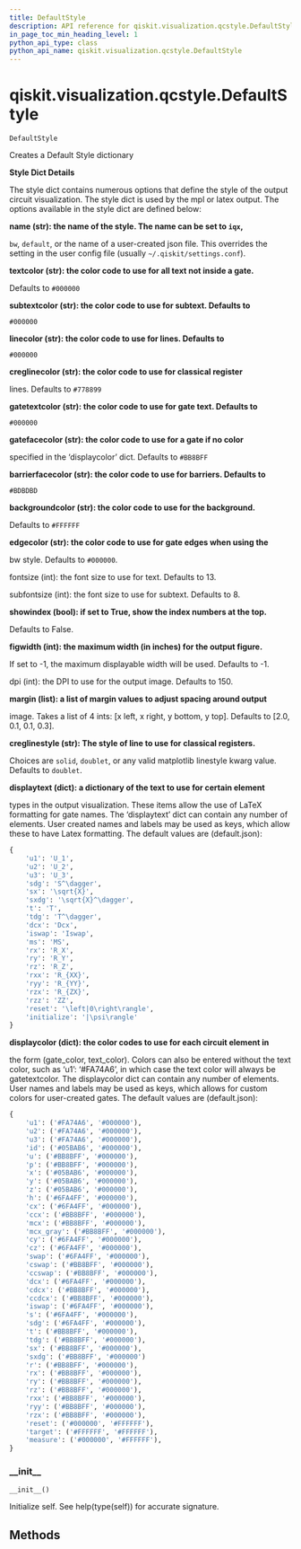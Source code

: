```yaml
---
title: DefaultStyle
description: API reference for qiskit.visualization.qcstyle.DefaultStyle
in_page_toc_min_heading_level: 1
python_api_type: class
python_api_name: qiskit.visualization.qcstyle.DefaultStyle
---
```


# qiskit.visualization.qcstyle.DefaultStyle

<span id="qiskit.visualization.qcstyle.DefaultStyle" />

`DefaultStyle`

Creates a Default Style dictionary

**Style Dict Details**

The style dict contains numerous options that define the style of the output circuit visualization. The style dict is used by the mpl or latex output. The options available in the style dict are defined below:

**name (str): the name of the style. The name can be set to `iqx`,**

`bw`, `default`, or the name of a user-created json file. This overrides the setting in the user config file (usually `~/.qiskit/settings.conf`).

**textcolor (str): the color code to use for all text not inside a gate.**

Defaults to `#000000`

**subtextcolor (str): the color code to use for subtext. Defaults to**

`#000000`

**linecolor (str): the color code to use for lines. Defaults to**

`#000000`

**creglinecolor (str): the color code to use for classical register**

lines. Defaults to `#778899`

**gatetextcolor (str): the color code to use for gate text. Defaults to**

`#000000`

**gatefacecolor (str): the color code to use for a gate if no color**

specified in the ‘displaycolor’ dict. Defaults to `#BB8BFF`

**barrierfacecolor (str): the color code to use for barriers. Defaults to**

`#BDBDBD`

**backgroundcolor (str): the color code to use for the background.**

Defaults to `#FFFFFF`

**edgecolor (str): the color code to use for gate edges when using the**

bw style. Defaults to `#000000`.

fontsize (int): the font size to use for text. Defaults to 13.

subfontsize (int): the font size to use for subtext. Defaults to 8.

**showindex (bool): if set to True, show the index numbers at the top.**

Defaults to False.

**figwidth (int): the maximum width (in inches) for the output figure.**

If set to -1, the maximum displayable width will be used. Defaults to -1.

dpi (int): the DPI to use for the output image. Defaults to 150.

**margin (list): a list of margin values to adjust spacing around output**

image. Takes a list of 4 ints: \[x left, x right, y bottom, y top]. Defaults to \[2.0, 0.1, 0.1, 0.3].

**creglinestyle (str): The style of line to use for classical registers.**

Choices are `solid`, `doublet`, or any valid matplotlib linestyle kwarg value. Defaults to `doublet`.

**displaytext (dict): a dictionary of the text to use for certain element**

types in the output visualization. These items allow the use of LaTeX formatting for gate names. The ‘displaytext’ dict can contain any number of elements. User created names and labels may be used as keys, which allow these to have Latex formatting. The default values are (default.json):

```python
{
    'u1': 'U_1',
    'u2': 'U_2',
    'u3': 'U_3',
    'sdg': 'S^\dagger',
    'sx': '\sqrt{X}',
    'sxdg': '\sqrt{X}^\dagger',
    't': 'T',
    'tdg': 'T^\dagger',
    'dcx': 'Dcx',
    'iswap': 'Iswap',
    'ms': 'MS',
    'rx': 'R_X',
    'ry': 'R_Y',
    'rz': 'R_Z',
    'rxx': 'R_{XX}',
    'ryy': 'R_{YY}',
    'rzx': 'R_{ZX}',
    'rzz': 'ZZ',
    'reset': '\left|0\right\rangle',
    'initialize': '|\psi\rangle'
}
```

**displaycolor (dict): the color codes to use for each circuit element in**

the form (gate\_color, text\_color). Colors can also be entered without the text color, such as ‘u1’: ‘#FA74A6’, in which case the text color will always be gatetextcolor. The displaycolor dict can contain any number of elements. User names and labels may be used as keys, which allows for custom colors for user-created gates. The default values are (default.json):

```python
{
    'u1': ('#FA74A6', '#000000'),
    'u2': ('#FA74A6', '#000000'),
    'u3': ('#FA74A6', '#000000'),
    'id': ('#05BAB6', '#000000'),
    'u': ('#BB8BFF', '#000000'),
    'p': ('#BB8BFF', '#000000'),
    'x': ('#05BAB6', '#000000'),
    'y': ('#05BAB6', '#000000'),
    'z': ('#05BAB6', '#000000'),
    'h': ('#6FA4FF', '#000000'),
    'cx': ('#6FA4FF', '#000000'),
    'ccx': ('#BB8BFF', '#000000'),
    'mcx': ('#BB8BFF', '#000000'),
    'mcx_gray': ('#BB8BFF', '#000000'),
    'cy': ('#6FA4FF', '#000000'),
    'cz': ('#6FA4FF', '#000000'),
    'swap': ('#6FA4FF', '#000000'),
    'cswap': ('#BB8BFF', '#000000'),
    'ccswap': ('#BB8BFF', '#000000'),
    'dcx': ('#6FA4FF', '#000000'),
    'cdcx': ('#BB8BFF', '#000000'),
    'ccdcx': ('#BB8BFF', '#000000'),
    'iswap': ('#6FA4FF', '#000000'),
    's': ('#6FA4FF', '#000000'),
    'sdg': ('#6FA4FF', '#000000'),
    't': ('#BB8BFF', '#000000'),
    'tdg': ('#BB8BFF', '#000000'),
    'sx': ('#BB8BFF', '#000000'),
    'sxdg': ('#BB8BFF', '#000000')
    'r': ('#BB8BFF', '#000000'),
    'rx': ('#BB8BFF', '#000000'),
    'ry': ('#BB8BFF', '#000000'),
    'rz': ('#BB8BFF', '#000000'),
    'rxx': ('#BB8BFF', '#000000'),
    'ryy': ('#BB8BFF', '#000000'),
    'rzx': ('#BB8BFF', '#000000'),
    'reset': ('#000000', '#FFFFFF'),
    'target': ('#FFFFFF', '#FFFFFF'),
    'measure': ('#000000', '#FFFFFF'),
}
```

### \_\_init\_\_

<span id="qiskit.visualization.qcstyle.DefaultStyle.__init__" />

`__init__()`

Initialize self. See help(type(self)) for accurate signature.

## Methods

